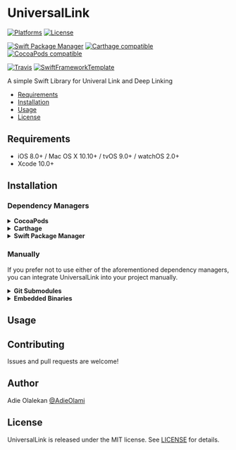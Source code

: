 # UniversalLink

[![Platforms](https://img.shields.io/cocoapods/p/UniversalLink.svg)](https://cocoapods.org/pods/UniversalLink)
[![License](https://img.shields.io/cocoapods/l/UniversalLink.svg)](https://raw.githubusercontent.com/AdieOlami/UniversalLink/master/LICENSE)

[![Swift Package Manager](https://img.shields.io/badge/Swift%20Package%20Manager-compatible-brightgreen.svg)](https://github.com/apple/swift-package-manager)
[![Carthage compatible](https://img.shields.io/badge/Carthage-compatible-4BC51D.svg?style=flat)](https://github.com/Carthage/Carthage)
[![CocoaPods compatible](https://img.shields.io/cocoapods/v/UniversalLink.svg)](https://cocoapods.org/pods/UniversalLink)

[![Travis](https://img.shields.io/travis/AdieOlami/UniversalLink/master.svg)](https://travis-ci.org/AdieOlami/UniversalLink/branches)
[![SwiftFrameworkTemplate](https://img.shields.io/badge/SwiftFramework-Template-red.svg)](http://github.com/RahulKatariya/SwiftFrameworkTemplate)

A simple Swift Library for Univeral Link and Deep Linking

- [Requirements](#requirements)
- [Installation](#installation)
- [Usage](#usage)
- [License](#license)

## Requirements

- iOS 8.0+ / Mac OS X 10.10+ / tvOS 9.0+ / watchOS 2.0+
- Xcode 10.0+

## Installation

### Dependency Managers
<details>
  <summary><strong>CocoaPods</strong></summary>

[CocoaPods](http://cocoapods.org) is a dependency manager for Cocoa projects. You can install it with the following command:

```bash
$ gem install cocoapods
```

To integrate UniversalLink into your Xcode project using CocoaPods, specify it in your `Podfile`:

```ruby
source 'https://github.com/CocoaPods/Specs.git'
platform :ios, '8.0'
use_frameworks!

pod 'UniversalLink', '~> 0.0.1'
```

Then, run the following command:

```bash
$ pod install
```

</details>

<details>
  <summary><strong>Carthage</strong></summary>

[Carthage](https://github.com/Carthage/Carthage) is a decentralized dependency manager that automates the process of adding frameworks to your Cocoa application.

You can install Carthage with [Homebrew](http://brew.sh/) using the following command:

```bash
$ brew update
$ brew install carthage
```

To integrate UniversalLink into your Xcode project using Carthage, specify it in your `Cartfile`:

```ogdl
github "AdieOlami/UniversalLink" ~> 0.0.1
```

</details>

<details>
  <summary><strong>Swift Package Manager</strong></summary>

To use UniversalLink as a [Swift Package Manager](https://swift.org/package-manager/) package just add the following in your Package.swift file.

``` swift
// swift-tools-version:4.2

import PackageDescription

let package = Package(
    name: "HelloUniversalLink",
    dependencies: [
        .package(url: "https://github.com/AdieOlami/UniversalLink.git", .upToNextMajor(from: "0.0.1"))
    ],
    targets: [
        .target(name: "HelloUniversalLink", dependencies: ["UniversalLink"])
    ]
)
```
</details>

### Manually

If you prefer not to use either of the aforementioned dependency managers, you can integrate UniversalLink into your project manually.

<details>
  <summary><strong>Git Submodules</strong></summary><p>

- Open up Terminal, `cd` into your top-level project directory, and run the following command "if" your project is not initialized as a git repository:

```bash
$ git init
```

- Add UniversalLink as a git [submodule](http://git-scm.com/docs/git-submodule) by running the following command:

```bash
$ git submodule add https://github.com/AdieOlami/UniversalLink.git
$ git submodule update --init --recursive
```

- Open the new `UniversalLink` folder, and drag the `UniversalLink.xcodeproj` into the Project Navigator of your application's Xcode project.

    > It should appear nested underneath your application's blue project icon. Whether it is above or below all the other Xcode groups does not matter.

- Select the `UniversalLink.xcodeproj` in the Project Navigator and verify the deployment target matches that of your application target.
- Next, select your application project in the Project Navigator (blue project icon) to navigate to the target configuration window and select the application target under the "Targets" heading in the sidebar.
- In the tab bar at the top of that window, open the "General" panel.
- Click on the `+` button under the "Embedded Binaries" section.
- You will see two different `UniversalLink.xcodeproj` folders each with two different versions of the `UniversalLink.framework` nested inside a `Products` folder.

    > It does not matter which `Products` folder you choose from.

- Select the `UniversalLink.framework`.

- And that's it!

> The `UniversalLink.framework` is automagically added as a target dependency, linked framework and embedded framework in a copy files build phase which is all you need to build on the simulator and a device.

</p></details>

<details>
  <summary><strong>Embedded Binaries</strong></summary><p>

- Download the latest release from https://github.com/AdieOlami/UniversalLink/releases
- Next, select your application project in the Project Navigator (blue project icon) to navigate to the target configuration window and select the application target under the "Targets" heading in the sidebar.
- In the tab bar at the top of that window, open the "General" panel.
- Click on the `+` button under the "Embedded Binaries" section.
- Add the downloaded `UniversalLink.framework`.
- And that's it!

</p></details>

## Usage

## Contributing

Issues and pull requests are welcome!

## Author

Adie Olalekan [@AdieOlami](https://twitter.com/AdieOlami)

## License

UniversalLink is released under the MIT license. See [LICENSE](https://github.com/AdieOlami/UniversalLink/blob/master/LICENSE) for details.

